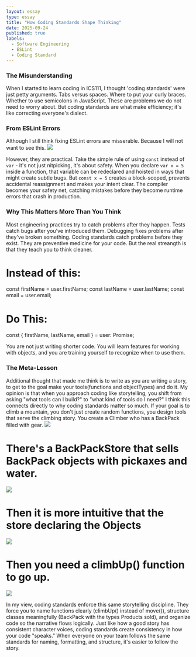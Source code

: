 ```yaml
---
layout: essay
type: essay
title: "How Coding Standards Shape Thinking"
date: 2025-09-24
published: true
labels:
  - Software Engineering
  - ESLint
  - Coding Standard
---
```


### The Misunderstanding
When I started to learn coding in ICS111, I thought 'coding standards' were just petty arguments. Tabs versus spaces. Where to put your curly braces. Whether to use semicolons in JavaScript. These are problems we do not need to worry about.
But coding standards are what make efficiency; it's like correcting everyone's dialect.

### From ESLint Errors
Although I still think fixing ESLint errors are misserable.
Because I will not want to see this.
<img class="img-fluid" src="../img/CodingStandard/BadTypeScript.png">

However, they are practical. Take the simple rule of using `const` instead of `var` - it's not just nitpicking, it's about safety. When you declare `var x = 5` inside a function, that variable can be redeclared and hoisted in ways that might create subtle bugs. But `const x = 5` creates a block-scoped, prevents accidental reassignment and makes your intent clear. The compiler becomes your safety net, catching mistakes before they become runtime errors that crash in production. 

### Why This Matters More Than You Think
Most engineering practices try to catch problems after they happen. Tests catch bugs after you've introduced them. Debugging fixes problems after they've broken something.
Coding standards catch problems before they exist. They are preventive medicine for your code.
But the real streangth is that they teach you to think cleaner.
# Instead of this:
const firstName = user.firstName;
const lastName = user.lastName;
const email = user.email;

# Do This:
const { firstName, lastName, email } = user: Promise;

You are not just writing shorter code. You will learn features for working with objects, and you are training yourself to recognize when to use them.

### The Meta-Lesson
Additional thought that made me think is to write as you are writing a story, to get to the goal make your tools(functions and objectTypes) and do it.
My opinion is that when you approach coding like storytelling, you shift from asking "what tools can I build?" to "what kind of tools do I need?" I think this connects directly to why coding standards matter so much. If your goal is to climb a mountain, you don't just create random functions, you design tools that serve the climbing story. You create a Climber who has a BackPack filled with gear.
<img class="img-fluid" src="../img/CodingStandard/climber.png">

# There's a BackPackStore that sells BackPack objects with pickaxes and water. 
<img class="img-fluid" src="../img/CodingStandard/Store.png">

# Then it is more intuitive that the store declaring the Objects
<img class="img-fluid" src="../img/CodingStandard/newClimbing.png">

# Then you need a climbUp() function to go up.
<img class="img-fluid" src="../img/CodingStandard/final.png">

In my view, coding standards enforce this same storytelling discipline. They force you to name functions clearly (climbUp() instead of move()), structure classes meaningfully (BackPack with the types Products sold), and organize code so the narrative flows logically. Just like how a good story has consistent character voices, coding standards create consistency in how your code "speaks." When everyone on your team follows the same standards for naming, formatting, and structure, it's easier to follow the story.